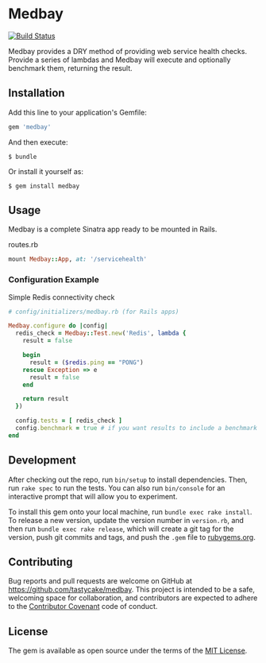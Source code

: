 # Medbay

[![Build Status](https://travis-ci.org/tastycake/medbay.svg?branch=master)](https://travis-ci.org/tastycake/medbay)

Medbay provides a DRY method of providing web service health checks. Provide a series of lambdas and Medbay will execute and optionally benchmark them, returning the result.

## Installation

Add this line to your application's Gemfile:

```ruby
gem 'medbay'
```

And then execute:

    $ bundle

Or install it yourself as:

    $ gem install medbay

## Usage

Medbay is a complete Sinatra app ready to be mounted in Rails.

routes.rb
```ruby
mount Medbay::App, at: '/servicehealth'
```

### Configuration Example

Simple Redis connectivity check

```ruby
# config/initializers/medbay.rb (for Rails apps)

Medbay.configure do |config|
  redis_check = Medbay::Test.new('Redis', lambda {
    result = false

    begin
      result = ($redis.ping == "PONG")
    rescue Exception => e
      result = false
    end

    return result
  })

  config.tests = [ redis_check ]
  config.benchmark = true # if you want results to include a benchmark
end
```

## Development

After checking out the repo, run `bin/setup` to install dependencies. Then, run `rake spec` to run the tests. You can also run `bin/console` for an interactive prompt that will allow you to experiment.

To install this gem onto your local machine, run `bundle exec rake install`. To release a new version, update the version number in `version.rb`, and then run `bundle exec rake release`, which will create a git tag for the version, push git commits and tags, and push the `.gem` file to [rubygems.org](https://rubygems.org).

## Contributing

Bug reports and pull requests are welcome on GitHub at https://github.com/tastycake/medbay. This project is intended to be a safe, welcoming space for collaboration, and contributors are expected to adhere to the [Contributor Covenant](contributor-covenant.org) code of conduct.


## License

The gem is available as open source under the terms of the [MIT License](http://opensource.org/licenses/MIT).
